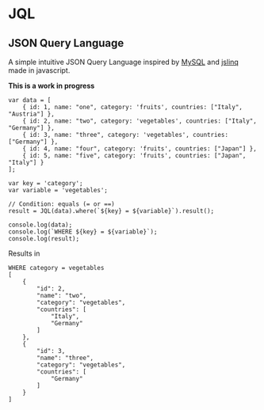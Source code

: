 # JQL
## JSON Query Language

A simple intuitive JSON Query Language inspired by [MySQL](https://www.mysql.com/) and [jslinq](https://github.com/maurobussini/jslinq) made in javascript.

**This is a work in progress**

```
var data = [
	{ id: 1, name: "one", category: 'fruits', countries: ["Italy", "Austria"] },
	{ id: 2, name: "two", category: 'vegetables', countries: ["Italy", "Germany"] },
	{ id: 3, name: "three", category: 'vegetables', countries: ["Germany"] },
	{ id: 4, name: "four", category: 'fruits', countries: ["Japan"] },
	{ id: 5, name: "five", category: 'fruits', countries: ["Japan", "Italy"] }
];

var key = 'category';
var variable = 'vegetables';

// Condition: equals (= or ==)
result = JQL(data).where(`${key} = ${variable}`).result();

console.log(data);
console.log(`WHERE ${key} = ${variable}`);
console.log(result);
```

Results in

```
WHERE category = vegetables
[
    {
        "id": 2,
        "name": "two",
        "category": "vegetables",
        "countries": [
            "Italy",
            "Germany"
        ]
    },
    {
        "id": 3,
        "name": "three",
        "category": "vegetables",
        "countries": [
            "Germany"
        ]
    }
]
```
